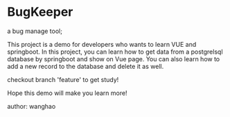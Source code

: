 # BugKeeper
a bug manage tool;

This project is a demo for developers who wants to learn VUE and springboot. 
In this project, you can learn how to get data from a postgrelsql database by springboot and show on Vue page.
You can also learn how to add a new record to the database and delete it as well.

checkout branch 'feature' to get study!

Hope this demo will make you learn more!

author: wanghao
